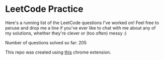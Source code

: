 # LeetCode Practice

Here's a running list of the LeetCode questions I've worked on! Feel free to peruse and drop me a line if you've ever like to chat with me about any of my solutions, whether they're clever or (too often) messy :)

Number of questions solved so far: 205

This repo was created using [this](https://github.com/QasimWani/LeetHub) chrome extension.
